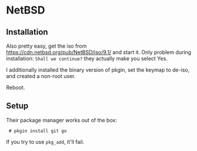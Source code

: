 # NetBSD

## Installation

Also pretty easy, get the iso from https://cdn.netbsd.org/pub/NetBSD/iso/9.1/ and start it.
Only problem during installation: `Shall we continue?` they actually make you select Yes.

I additionally installed the binary version of pkgin, set the keymap to de-iso, and created a non-root user.

Reboot.

## Setup

Their package manager works out of the box:
```
 # pkgin install git go
```
If you try to use `pkg_add`, it'll fail.

